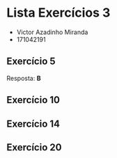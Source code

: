 # Lista Exercícios 3

- Victor Azadinho Miranda
- 171042191

## Exercício 5

Resposta: **B**

## Exercício 10

## Exercício 14

## Exercício 20